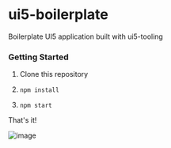 # ui5-boilerplate

Boilerplate UI5 application built with ui5-tooling

### Getting Started

1. Clone this repository

2. `npm install`

3. `npm start`

That's it!

![image](https://user-images.githubusercontent.com/15953522/87787153-cec64900-c858-11ea-9b4f-558e3db72009.png)
